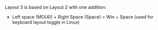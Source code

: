 
Layout 3 is based on Layout 2 with one addition:

- Left space (MO(4)) + Right Space (Space)    = Win + Space   (used for keyboard layout toggle in Linux)


